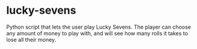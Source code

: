 # lucky-sevens
Python script that lets the user play Lucky Sevens. The player can choose any amount of money to play with, and will see how many rolls it takes to lose all their money.

